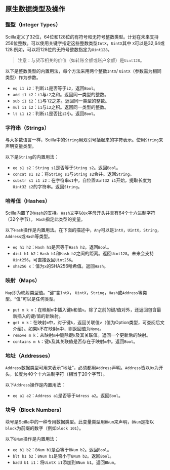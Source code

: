 ## 原生数据类型及操作

### 整型（Integer Types）

Scilla定义了32位，64位和128位的有符号和无符号整数类型。计划在未来支持256位整数。可以使用关键字指定这些整数类型`IntX`，`UintX`其中 `X`可以是32,64或128.例如，可以将128位的无符号整数指定为`Uint128`。

> 注意：与货币相关的价值（如转账金额或账户余额）是`Uint128`。

以下是整数类型的内置用法，每个方法采用两个整数`IntX`/ `UintX`（参数需为相同类型）作为参数。

- `eq i1 i2`：判断`i1`是否等于`i2`，返回`Bool`。
- `add i1 i2`：`i1`与`i2`之和。返回同一类型的整数。
- `sub i1 i2`：`i1`与`i2之差。返回同一类型的整数。
- `mul i1 i2`：`i1`与`i2`之积。返回同一类型的整数。
- `lt i1 i2`：判断`i1`是否比`i2`小。返回`Bool`。

### 字符串（Strings）

与大多数语言一样，Scilla中的`String`用双引号括起来的字符表示。使用`String`来声明变量类型。

以下是`String`的内置用法：

- `eq s1 s2`：`String s1`是否等于`String s2`。返回`Bool`。
- `concat s1 s2`：将`String s1`与`String s2`合并。返回`String`。
- `substr s1 i1 i2`：在字符串`s1`中，自位置`Uint32 i1`开始，提取长度为`Uint32 i2`的字符串。返回`String`。

### 哈希值（Hashes）

Scilla内置了对`Hash`的支持。`Hash`文字以`0x`字母开头并具有64个十六进制字符（32个字节）。 `Hash`指定此类型的变量。

以下`Hash`操作是内置用法。在下面的描述中，`Any`可以是`IntX`，`UintX`，`String`，`Address`或`Hash`等类型。

- `eq h1 h2`：`Hash h1`是否等于`Hash h2`。返回`Bool`。
- `dist h1 h2`：`Hash h1`和`Hash h2`之间的距离。返回`Uint128`。未来会支持`Uint256`，可直接返回`Uint256`。
- `sha256 x`：值为`x`的SHA256哈希值。返回`Hash`。

### 映射（Maps）

`Map`即为映射类型值。“键”含`IntX`， `UintX`，`String`，`Hash`或`Address`等类型。“值”可以是任何类型。

- `put m k v`：在映射`m`中插入键`k`和值`v`。除了之前的键/值对外，还返回包含最新插入的键/值的新映射。
- `get m k`：在映射`m`中，对于键`k`，返回关联值`v`（值为Option类型，可查阅后文介绍）。如果`k`不在映射`m`中，则返回值为`None`。
- `remove m k`：从映射`m`中删除键`k`及其关联值。返回一个更新后的映射。
- `contains m k`：键`k`及其关联值是否存在于映射`m`中。返回`Bool`。

### 地址（Addresses）

`Address`数据类型可用来表示“地址”，必须都用`Address`声明。`Address`皆以`0x`为开头，长度为40个十六进制字符（相当于20个字节）。

以下`Address`操作是内置用法：

- `eq a1 a2`：`Address a1`是否等于`Adress a2`。返回`Bool`。

### 块号（Block Numbers）

块号是Scilla中的一种专用数据类型。此变量类型用`BNum`来声明，`BNum`是指以`block`为前缀的数字（例如`block 101`）。

以下`BNum`操作是内置用法：

- `eq b1 b2`：`BNum b1`是否等于`BNum b2`。返回`Bool`。
- `blt b1 b2`：`BNum b1`是否小于`BNum b2`。返回`Bool`。
- `badd b1 i1`：将`UintX i1`添加到`BNum b1`。返回`BNum`。
